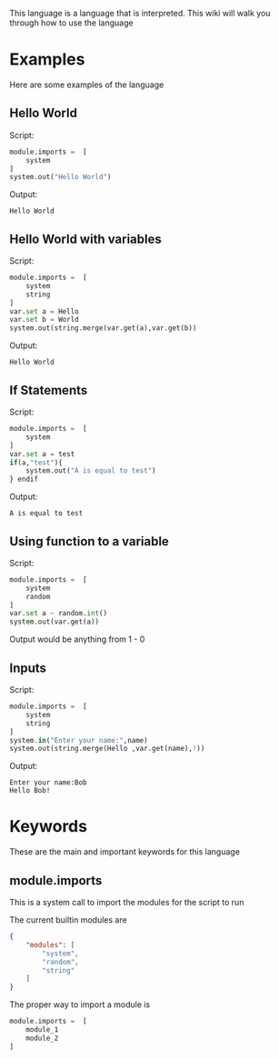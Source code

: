 This language is a language that is interpreted. This wiki will walk you through how to use the language

# Examples
Here are some examples of the language
## Hello World
Script:
```python
module.imports =  [
    system
]
system.out("Hello World")
```
Output:
```
Hello World
```
## Hello World with variables
Script:
```python
module.imports =  [
    system
    string
]
var.set a = Hello 
var.set b = World
system.out(string.merge(var.get(a),var.get(b))
```
Output:
```
Hello World
```
## If Statements
Script:
```python
module.imports =  [
    system
]
var.set a = test
if(a,"test"){
    system.out("A is equal to test")
} endif
```
Output:
```
A is equal to test
```
## Using function to a variable
Script:
```python
module.imports =  [
    system
    random
]
var.set a ~ random.int()
system.out(var.get(a))
```
Output would be anything from 1 - 0
## Inputs
Script:
```python
module.imports =  [
    system
    string
]
system.in("Enter your name:",name)
system.out(string.merge(Hello ,var.get(name),!))
```
Output:
```
Enter your name:Bob
Hello Bob!
```
# Keywords
These are the main and important keywords for this language
## module.imports
This is a system call to import the modules for the script to run

The current builtin modules are 
```json
{
    "modules": [
        "system",
        "random",
        "string"
    ]
}
```

The proper way to import a module is 
```python
module.imports =  [
    module_1
    module_2
]
```



